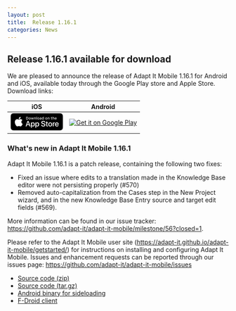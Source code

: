 ```yaml
---
layout: post
title:  Release 1.16.1
categories: News
---
```


## Release 1.16.1 available for download

We are pleased to announce the release of Adapt It Mobile 1.16.1 for Android and iOS, available today through the Google Play store and Apple Store. Download links:

| iOS        | Android           |
|:-------------:|:-------------:| 
| <a href='https://itunes.apple.com/us/app/adapt-it-mobile/id1031605993?ls=1&mt=8'><img alt='Download on the App Store' src='https://raw.githubusercontent.com/adapt-it/adapt-it-mobile/gh-pages/assets/img/Download_on_the_App_Store_Badge_US-UK_RGB_blk_092917.png' /></a>     | <a href='https://play.google.com/store/apps/details?id=org.adaptit.adaptitmobile'><img alt='Get it on Google Play' height='60' width='155' src='https://play.google.com/intl/en_us/badges/images/generic/en_badge_web_generic.png'/></a> |

### What's new in Adapt It Mobile 1.16.1

Adapt It Mobile 1.16.1 is a patch release, containing the following two fixes:

* Fixed an issue where edits to a translation made in the Knowledge Base editor were not persisting properly (#570)
* Removed auto-capitalization from the Cases step in the New Project wizard, and in the new Knowledge Base Entry source and target edit fields (#569).

More information can be found in our issue tracker: https://github.com/adapt-it/adapt-it-mobile/milestone/56?closed=1.

Please refer to the Adapt It Mobile user site (https://adapt-it.github.io/adapt-it-mobile/getstarted/) for instructions on installing and configuring Adapt It Mobile. Issues and enhancement requests can be reported through our issues page: https://github.com/adapt-it/adapt-it-mobile/issues

- [Source code (zip)](https://github.com/adapt-it/adapt-it-mobile/archive/1.16.1.zip)
- [Source code (tar.gz)](https://github.com/adapt-it/adapt-it-mobile/archive/1.16.1.tar.gz)
- [Android binary for sideloading](https://github.com/adapt-it/adapt-it-mobile/releases/download/v1.16.1/app-release.53.apk)
- [F-Droid client](https://apt.izzysoft.de/fdroid/index/apk/org.adaptit.adaptitmobile)

